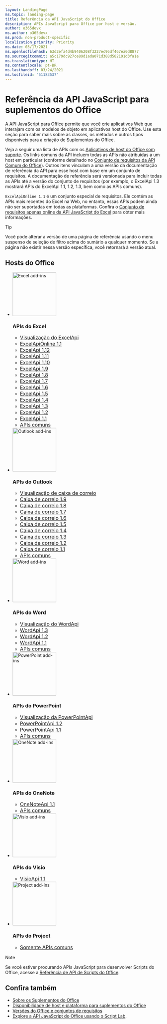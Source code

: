```yaml
---
layout: LandingPage
ms.topic: landing-page
title: Referência da API JavaScript do Office
description: APIs JavaScript para Office por host e versão.
author: o365devx
ms.author: o365devx
ms.prod: non-product-specific
localization_priority: Priority
ms.date: 03/17/2021
ms.openlocfilehash: 63d2efa4d4b9406208f3227ec96df467ea0d8877
ms.sourcegitcommit: a5c179dc927ce89d1ada071d388d582191d3fa1e
ms.translationtype: HT
ms.contentlocale: pt-BR
ms.lasthandoff: 03/24/2021
ms.locfileid: "51183537"
---
```

# <a name="office-add-ins-javascript-api-reference"></a>Referência da API JavaScript para suplementos do Office

A API JavaScript para Office permite que você crie aplicativos Web que interajam com os modelos de objeto em aplicativos host do Office. Use esta seção para saber mais sobre as classes, os métodos e outros tipos disponíveis para a criação de Suplementos do Office.

Veja a seguir uma lista de APIs com os [Aplicativos de host do Office som suporte](/office/dev/add-ins/overview/office-add-in-availability). Os links comuns da API incluem todas as APIs não atribuídas a um host em particular (conforme detalhado no [Conjunto de requisitos da API Comum do Office](/office/dev/add-ins/reference/requirement-sets/office-add-in-requirement-sets)). Outros itens vinculam a uma versão da documentação de referência da API para esse host com base em um conjunto de requisitos. A documentação de referência será versionada para incluir todas as APIs até a versão do conjunto de requisitos (por exemplo, o ExcelApi 1.3 mostrará APIs do ExcelApi 1.1, 1.2, 1.3, bem como as APIs comuns).

`ExcelApiOnline 1.1` é um conjunto especial de requisitos. Ele contém as APIs mais recentes do Excel na Web, no entanto, essas APIs podem ainda não ser suportadas em todas as plataformas. Confira o [Conjunto de requisitos apenas online da API JavaScript do Excel](/office/dev/add-ins/reference/requirement-sets/excel-api-online-requirement-set) para obter mais informações.

> [!TIP]
> Você pode alterar a versão de uma página de referência usando o menu suspenso de seleção de filtro acima do sumário a qualquer momento. Se a página não existir nessa versão específica, você retornará à versão atual.

<h2>Hosts do Office</h2>

<ul class="cardsK panelContent cols cols3">
    <li>
        <div class="cardImageOuter">
            <div class="cardImage">
                <img src="https://docs.microsoft.com/javascript/api/overview/images/logo-excel.svg" alt="Excel add-ins" height="140" />
            </div>
        </div>
        <div class="cardText">
            <h3>APIs do Excel</h3>
            <ul>
                <li><a style="font-size: 1rem;" href="/javascript/api/excel?view=excel-js-preview">Visualização do ExcelApi</a></li>
                <li><a style="font-size: 1rem;" href="/javascript/api/excel?view=excel-js-online">ExcelApiOnline 1.1</a></li>
                <li><a style="font-size: 1rem;" href="/javascript/api/excel?view=excel-js-1.12">ExcelApi 1.12</a></li>
                <li><a style="font-size: 1rem;" href="/javascript/api/excel?view=excel-js-1.11">ExcelApi 1.11</a></li>
                <li><a style="font-size: 1rem;" href="/javascript/api/excel?view=excel-js-1.10">ExcelApi 1.10</a></li>
                <li><a style="font-size: 1rem;" href="/javascript/api/excel?view=excel-js-1.9">ExcelApi 1.9</a></li>
                <li><a style="font-size: 1rem;" href="/javascript/api/excel?view=excel-js-1.8">ExcelApi 1.8</a></li>
                <li><a style="font-size: 1rem;" href="/javascript/api/excel?view=excel-js-1.7">ExcelApi 1.7</a></li>
                <li><a style="font-size: 1rem;" href="/javascript/api/excel?view=excel-js-1.6">ExcelApi 1.6</a></li>
                <li><a style="font-size: 1rem;" href="/javascript/api/excel?view=excel-js-1.5">ExcelApi 1.5</a></li>
                <li><a style="font-size: 1rem;" href="/javascript/api/excel?view=excel-js-1.4">ExcelApi 1.4</a></li>
                <li><a style="font-size: 1rem;" href="/javascript/api/excel?view=excel-js-1.3">ExcelApi 1.3</a></li>
                <li><a style="font-size: 1rem;" href="/javascript/api/excel?view=excel-js-1.2">ExcelApi 1.2</a></li>
                <li><a style="font-size: 1rem;" href="/javascript/api/excel?view=excel-js-1.1">ExcelApi 1.1</a></li>
                <li><a style="font-size: 1rem;" href="/javascript/api/office?view=excel-js-preview">APIs comuns</a></li>
            </ul>
        </div>
    </li>
    <li>
        <div class="cardImageOuter">
            <div class="cardImage">
                <img src="https://docs.microsoft.com/javascript/api/overview/images/logo-outlook.svg" alt="Outlook add-ins" height="140" />
            </div>
        </div>
        <div class="cardText">
            <h3>APIs do Outlook</h3>
            <ul>
                <li><a style="font-size: 1rem;" href="/javascript/api/outlook?view=outlook-js-preview">Visualização de caixa de correio</a></li>
                <li><a style="font-size: 1rem;" href="/javascript/api/outlook?view=outlook-js-1.9">Caixa de correio 1.9</a></li>
                <li><a style="font-size: 1rem;" href="/javascript/api/outlook?view=outlook-js-1.8">Caixa de correio 1.8</a></li>
                <li><a style="font-size: 1rem;" href="/javascript/api/outlook?view=outlook-js-1.7">Caixa de correio 1.7</a></li>
                <li><a style="font-size: 1rem;" href="/javascript/api/outlook?view=outlook-js-1.6">Caixa de correio 1.6</a></li>
                <li><a style="font-size: 1rem;" href="/javascript/api/outlook?view=outlook-js-1.5">Caixa de correio 1.5</a></li>
                <li><a style="font-size: 1rem;" href="/javascript/api/outlook?view=outlook-js-1.4">Caixa de correio 1.4</a></li>
                <li><a style="font-size: 1rem;" href="/javascript/api/outlook?view=outlook-js-1.3">Caixa de correio 1.3</a></li>
                <li><a style="font-size: 1rem;" href="/javascript/api/outlook?view=outlook-js-1.2">Caixa de correio 1.2</a></li>
                <li><a style="font-size: 1rem;" href="/javascript/api/outlook?view=outlook-js-1.1">Caixa de correio 1.1</a></li>
                <li><a style="font-size: 1rem;" href="/javascript/api/office?view=outlook-js-preview">APIs comuns</a></li>
            </ul>
        </div>
    </li>
    <li>
        <div class="cardImageOuter">
            <div class="cardImage">
                <img src="https://docs.microsoft.com/javascript/api/overview/images/logo-word.svg" alt="Word add-ins" height="140" />
            </div>
        </div>
        <div class="cardText">
            <h3>APIs do Word</h3>
            <ul>
                <li><a style="font-size: 1rem;" href="/javascript/api/word?view=word-js-preview">Visualização do WordApi</a></li>
                <li><a style="font-size: 1rem;" href="/javascript/api/word?view=word-js-1.3">WordApi 1.3</a></li>
                <li><a style="font-size: 1rem;" href="/javascript/api/word?view=word-js-1.2">WordApi 1.2</a></li>
                <li><a style="font-size: 1rem;" href="/javascript/api/word?view=word-js-1.1">WordApi 1.1</a></li>
                <li><a style="font-size: 1rem;" href="/javascript/api/office?view=word-js-preview">APIs comuns</a></li>
            </ul>
        </div>
    </li>
    <li>
        <div class="cardImageOuter">
            <div class="cardImage">
                <img src="https://docs.microsoft.com/javascript/api/overview/images/logo-powerpoint.svg" alt="PowerPoint add-ins" height="140" />
            </div>
        </div>
        <div class="cardText">
            <h3>APIs do PowerPoint</h3>
            <ul>
                <li><a style="font-size: 1rem;" href="/javascript/api/powerpoint?view=powerpoint-js-preview">Visualização da PowerPointApi</a></li>
                <li><a style="font-size: 1rem;" href="/javascript/api/powerpoint?view=powerpoint-js-1.2">PowerPointApi 1.2</a></li>
                <li><a style="font-size: 1rem;" href="/javascript/api/powerpoint?view=powerpoint-js-1.1">PowerPointApi 1.1</a></li>
                <li><a style="font-size: 1rem;" href="/javascript/api/office?view=powerpoint-js-preview">APIs comuns</a></li>
            </ul>
        </div>
    </li>
    <li>
        <div class="cardImageOuter">
            <div class="cardImage">
                <img src="https://docs.microsoft.com/javascript/api/overview/images/logo-onenote.svg" alt="OneNote add-ins" height="140" />
            </div>
        </div>
        <div class="cardText">
            <h3>APIs do OneNote</h3>
            <ul>
                <li><a style="font-size: 1rem;" href="/javascript/api/onenote?view=onenote-js-1.1">OneNoteApi 1.1</a></li>
                <li><a style="font-size: 1rem;" href="/javascript/api/office?view=onenote-js-1.1">APIs comuns</a></li>
            </ul>
        </div>
    </li>
    <li>
        <div class="cardImageOuter">
            <div class="cardImage">
                <img src="https://docs.microsoft.com/javascript/api/overview/images/logo-visio.svg" alt="Visio add-ins" height="140" />
            </div>
        </div>
        <div class="cardText">
            <h3>APIs do Visio</h3>
            <ul>
                <li><a style="font-size: 1rem;" href="/javascript/api/visio?view=visio-js-1.1">VisioApi 1.1</a></li>
            </ul>
        </div>
    </li>
    <li>
        <div class="cardImageOuter">
            <div class="cardImage">
                <img src="https://docs.microsoft.com/javascript/api/overview/images/logo-project.svg" alt="Project add-ins" height="140" />
            </div>
        </div>
        <div class="cardText">
            <h3>APIs do Project</h3>
            <ul>
                <li><a style="font-size: 1rem;" href="/javascript/api/office?view=common-js">Somente APIs comuns</a></li>
            </ul>
        </div>
    </li>
</ul>

> [!NOTE]
> Se você estiver procurando APIs JavaScript para desenvolver Scripts do Office, acesse a [Referência de API de Scripts do Office](/javascript/api/office-scripts/overview).

## <a name="see-also"></a>Confira também

- [Sobre os Suplementos do Office](/office/dev/add-ins/overview)
- [Disponibilidade de host e plataforma para suplementos do Office](/office/dev/add-ins/overview/office-add-in-availability)
- [Versões do Office e conjuntos de requisitos](/office/dev/add-ins/develop/office-versions-and-requirement-sets)
- [Explore a API JavaScript do Office usando o Script Lab](/office/dev/add-ins/overview/explore-with-script-lab).
